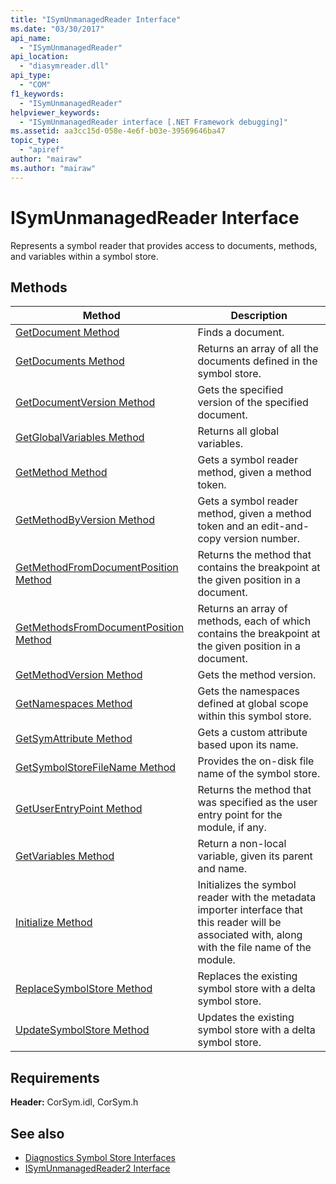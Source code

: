 ```yaml
---
title: "ISymUnmanagedReader Interface"
ms.date: "03/30/2017"
api_name: 
  - "ISymUnmanagedReader"
api_location: 
  - "diasymreader.dll"
api_type: 
  - "COM"
f1_keywords: 
  - "ISymUnmanagedReader"
helpviewer_keywords: 
  - "ISymUnmanagedReader interface [.NET Framework debugging]"
ms.assetid: aa3cc15d-058e-4e6f-b03e-39569646ba47
topic_type: 
  - "apiref"
author: "mairaw"
ms.author: "mairaw"
---
```

# ISymUnmanagedReader Interface
Represents a symbol reader that provides access to documents, methods, and variables within a symbol store.  
  
## Methods  
  
|Method|Description|  
|------------|-----------------|  
|[GetDocument Method](../../../../docs/framework/unmanaged-api/diagnostics/isymunmanagedreader-getdocument-method.md)|Finds a document.|  
|[GetDocuments Method](../../../../docs/framework/unmanaged-api/diagnostics/isymunmanagedreader-getdocuments-method.md)|Returns an array of all the documents defined in the symbol store.|  
|[GetDocumentVersion Method](../../../../docs/framework/unmanaged-api/diagnostics/isymunmanagedreader-getdocumentversion-method.md)|Gets the specified version of the specified document.|  
|[GetGlobalVariables Method](../../../../docs/framework/unmanaged-api/diagnostics/isymunmanagedreader-getglobalvariables-method.md)|Returns all global variables.|  
|[GetMethod Method](../../../../docs/framework/unmanaged-api/diagnostics/isymunmanagedreader-getmethod-method.md)|Gets a symbol reader method, given a method token.|  
|[GetMethodByVersion Method](../../../../docs/framework/unmanaged-api/diagnostics/isymunmanagedreader-getmethodbyversion-method.md)|Gets a symbol reader method, given a method token and an edit-and-copy version number.|  
|[GetMethodFromDocumentPosition Method](../../../../docs/framework/unmanaged-api/diagnostics/isymunmanagedreader-getmethodfromdocumentposition-method.md)|Returns the method that contains the breakpoint at the given position in a document.|  
|[GetMethodsFromDocumentPosition Method](../../../../docs/framework/unmanaged-api/diagnostics/isymunmanagedreader-getmethodsfromdocumentposition-method.md)|Returns an array of methods, each of which contains the breakpoint at the given position in a document.|  
|[GetMethodVersion Method](../../../../docs/framework/unmanaged-api/diagnostics/isymunmanagedreader-getmethodversion-method.md)|Gets the method version.|  
|[GetNamespaces Method](../../../../docs/framework/unmanaged-api/diagnostics/isymunmanagedreader-getnamespaces-method.md)|Gets the namespaces defined at global scope within this symbol store.|  
|[GetSymAttribute Method](../../../../docs/framework/unmanaged-api/diagnostics/isymunmanagedreader-getsymattribute-method.md)|Gets a custom attribute based upon its name.|  
|[GetSymbolStoreFileName Method](../../../../docs/framework/unmanaged-api/diagnostics/isymunmanagedreader-getsymbolstorefilename-method.md)|Provides the on-disk file name of the symbol store.|  
|[GetUserEntryPoint Method](../../../../docs/framework/unmanaged-api/diagnostics/isymunmanagedreader-getuserentrypoint-method.md)|Returns the method that was specified as the user entry point for the module, if any.|  
|[GetVariables Method](../../../../docs/framework/unmanaged-api/diagnostics/isymunmanagedreader-getvariables-method.md)|Return a non-local variable, given its parent and name.|  
|[Initialize Method](../../../../docs/framework/unmanaged-api/diagnostics/isymunmanagedreader-initialize-method.md)|Initializes the symbol reader with the metadata importer interface that this reader will be associated with, along with the file name of the module.|  
|[ReplaceSymbolStore Method](../../../../docs/framework/unmanaged-api/diagnostics/isymunmanagedreader-replacesymbolstore-method.md)|Replaces the existing symbol store with a delta symbol store.|  
|[UpdateSymbolStore Method](../../../../docs/framework/unmanaged-api/diagnostics/isymunmanagedreader-updatesymbolstore-method.md)|Updates the existing symbol store with a delta symbol store.|  
  
## Requirements  
 **Header:** CorSym.idl, CorSym.h  
  
## See also
- [Diagnostics Symbol Store Interfaces](../../../../docs/framework/unmanaged-api/diagnostics/diagnostics-symbol-store-interfaces.md)
- [ISymUnmanagedReader2 Interface](../../../../docs/framework/unmanaged-api/diagnostics/isymunmanagedreader2-interface.md)
